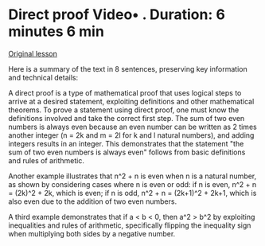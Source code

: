 # Direct proof Video• . Duration: 6 minutes 6 min

[Original lesson](https://www.coursera.org/learn/uol-fundamentals-of-computer-science/lecture/cbPmW/direct-proof)

Here is a summary of the text in 8 sentences, preserving key information and technical details:

A direct proof is a type of mathematical proof that uses logical steps to arrive at a desired statement, exploiting definitions and other mathematical theorems. To prove a statement using direct proof, one must know the definitions involved and take the correct first step. The sum of two even numbers is always even because an even number can be written as 2 times another integer (n = 2k and m = 2l for k and l natural numbers), and adding integers results in an integer. This demonstrates that the statement "the sum of two even numbers is always even" follows from basic definitions and rules of arithmetic.

Another example illustrates that n^2 + n is even when n is a natural number, as shown by considering cases where n is even or odd: if n is even, n^2 + n = (2k)^2 + 2k, which is even; if n is odd, n^2 + n = (2k+1)^2 + 2k+1, which is also even due to the addition of two even numbers.

A third example demonstrates that if a < b < 0, then a^2 > b^2 by exploiting inequalities and rules of arithmetic, specifically flipping the inequality sign when multiplying both sides by a negative number.

